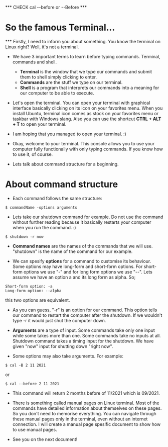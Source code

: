 *** CHECK cal --before or --Before ***

# So the famous Terminal...

*** Firstly, I need to inform you about something. You know the terminal on Linux right? Well, it's not a terminal.

* We have 3 important terms to learn before typing commands. Terminal, commands and shell.
  * **Terminal** is the window that we type our commands and submit them to shell simply clicking to enter.
  * **Commands** are the stuff we type on our terminal.
  * **Shell** is a program that interprets our commands into a meaning for our computer to be able to execute.

* Let's open the terminal. You can open your terminal with graphical interface basically clicking on its icon on your favorites menu. When you install Ubuntu, terminal icon comes as stock on your favorites menu or taskbar with Windows slang. Also you can use the shortcut **CTRL + ALT + T** to open your terminal.

* I am hoping that you managed to open your terminal. :) 

* Okay, welcome to your terminal. This console allows you to use your computer fully functionally with only typing commands. If you know how to use it, of course.

* Lets talk about command structure for a beginning.

# About command structure

* Each command follows the same structure: 

```
$ commandName -options arguments
```

* Lets take our shutdown command for example. Do not use the command without further reading because it basically restarts your computer when you run the command. :)

```
$ shutdown -r now
```

* **Command names** are the names of the commands that we will use. "shutdown" is the name of the command for our example.

* We can spesify **options** for a command to customise its behaviour. Some options may have long-form and short-form options. For short-form options we use "-" and for long form options we use "--". Lets assume we have an option a and its long form as alpha. So;
```
Short-form option: -a 
Long-form option: --alpha
```
this two options are equivalent.

* As you can guess, "-r" is an option for our command. This option tells our command to restart the computer after the shutdown. If we wouldn't type -r it would just shut the computer down.

* **Arguments** are a type of input. Some commands take only one input while some takes more than one. Some commands take no inputs at all. Shutdown command takes a timing input for the shutdown. We have given "now" input for shutting down "right now".

* Some options may also take arguments. For example:
```
$ cal -B 2 11 2021 
```
or
```
$ cal --before 2 11 2021
```
* This command will return 2 months before of 11/2021 which is 09/2021.


* There is something called manual pages on Linux terminal. Most of the commands have detailed information about themselves on these pages. So you don't need to memorise everything. You can navigate through these manual pages only in the terminal, even without an internet connection. I will create a manual page spesific document to show how to use manual pages.

* See you on the next document!